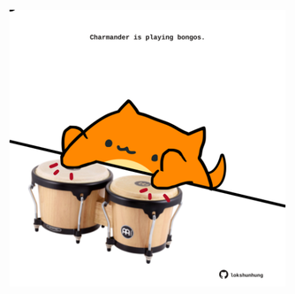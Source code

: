 <!-- built at 22/06/2021, 20:01:49 UTC -->
<p align="center">
  <img width="500" height="500" src="./ReadmeImage.svg">
</p>
